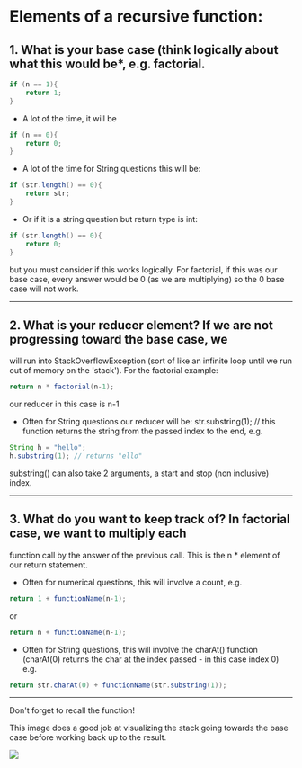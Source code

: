 # Elements of a recursive function:

## 1. What is your base case (think logically about what this would be*, e.g. factorial.
```java
if (n == 1){
    return 1;
}
```

* A lot of the time, it will be
```java 
if (n == 0){
    return 0;
}
```

* A lot of the time for String questions this will be:
```java 
if (str.length() == 0){
    return str;
}
```
* Or if it is a string question but return type is int:
```java 
if (str.length() == 0){
    return 0;
}
```
but you must consider if this works logically. For factorial, if this was our base case,
every answer would be 0 (as we are multiplying) so the 0 base case will not work.

____

## 2. What is your reducer element? If we are not progressing toward the base case, we 
will run into StackOverflowException (sort of like an infinite loop until we run out 
of memory on the 'stack'). For the factorial example:
```java
return n * factorial(n-1); 
```
our reducer in this case is n-1

* Often for String questions our reducer will be:
str.substring(1); // this function returns the string from the passed index to the end, e.g. 
```java
String h = "hello";
h.substring(1); // returns "ello"
```

substring() can also take 2 arguments, a start and stop (non inclusive) index.
____

## 3. What do you want to keep track of? In factorial case, we want to multiply each 
function call by the answer of the previous call. This is the n * element of our return
statement.

* Often for numerical questions, this will involve a count, 
e.g. 
```java 
return 1 + functionName(n-1);
```
or 
```java
return n + functionName(n-1);
```

* Often for String questions, this will involve the charAt() function 
(charAt(0) returns the char at the index passed - in this case index 0)
e.g. 
```java
return str.charAt(0) + functionName(str.substring(1));
```
___
Don't forget to recall the function!

This image does a good job at visualizing the stack going towards the base case before working back up to the result.

![](https://he-s3.s3.amazonaws.com/media/uploads/0e2df2e.png)
